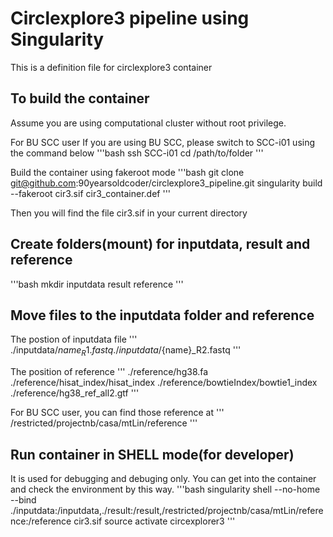 # Circlexplore3 pipeline using Singularity
This is a definition file for circlexplore3 container

## To build the container
Assume you are using computational cluster without root privilege.

For BU SCC user
    If you are using BU SCC, please switch to SCC-i01 using the command below
'''bash
ssh SCC-i01
cd /path/to/folder
'''

Build the container using fakeroot mode
'''bash
git clone git@github.com:90yearsoldcoder/circlexplore3_pipeline.git
singularity build --fakeroot cir3.sif cir3_container.def
'''

Then you will find the file cir3.sif in your current directory


## Create folders(mount) for inputdata, result and reference
'''bash
mkdir inputdata result reference
'''

## Move files to the inputdata folder and reference
The postion of inputdata file
'''
./inputdata/${name}_R1.fastq
./inputdata/${name}_R2.fastq
'''

The position of reference
'''
./reference/hg38.fa 
./reference/hisat_index/hisat_index 
./reference/bowtieIndex/bowtie1_index 
./reference/hg38_ref_all2.gtf
'''

For BU SCC user, you can find those reference at 
'''
/restricted/projectnb/casa/mtLin/reference
'''

## Run container in SHELL mode(for developer)
It is used for debugging and debuging only. You can get into the container and check the environment by this way.
'''bash
singularity shell --no-home --bind ./inputdata:/inputdata,./result:/result,/restricted/projectnb/casa/mtLin/reference:/reference cir3.sif
source activate circexplorer3
'''